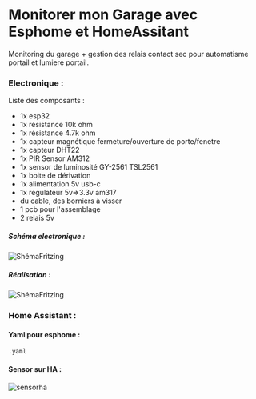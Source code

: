 # Monitorer mon Garage avec Esphome et HomeAssitant

Monitoring du garage + gestion des relais contact sec pour automatisme portail et lumiere portail.  

### Electronique :

Liste des composants :

- 1x esp32
- 1x résistance 10k ohm
- 1x résistance 4.7k ohm
- 1x capteur magnétique fermeture/ouverture de porte/fenetre
- 1x capteur DHT22
- 1x PIR Sensor AM312
- 1x sensor de luminosité GY-2561 TSL2561
- 1x boite de dérivation
- 1x alimentation 5v usb-c
- 1x regulateur 5v=>3.3v am317
- du cable, des borniers à visser
- 1 pcb pour l'assemblage
- 2 relais 5v

##### Schéma electronique :

![ShémaFritzing]()

##### Réalisation :

![ShémaFritzing]()

### Home Assistant :

#### Yaml pour esphome : 

    .yaml

#### Sensor sur HA : 

![sensorha]()





